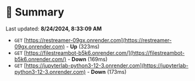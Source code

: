 # 📖 Summary
Last updated: **8/24/2024, 8:33:09 AM**

- `GET` [https://restreamer-09gx.onrender.com](https://restreamer-09gx.onrender.com) - **Up** (323ms)
- `GET` [https://filestreambot-b5k6.onrender.com/](https://filestreambot-b5k6.onrender.com/) - **Down** (169ms)
- `GET` [https://jupyterlab-python3-12-3.onrender.com](https://jupyterlab-python3-12-3.onrender.com) - **Down** (173ms)
